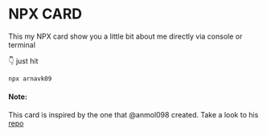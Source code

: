 # NPX CARD

This my NPX card show you a little bit about me directly via console or terminal

👇 just hit

```bash
npx arnavk09
```
#### Note:

This card is inspired by the one that @anmol098 created. Take a look to his [repo](https://github.com/anmol098/npx_card)
